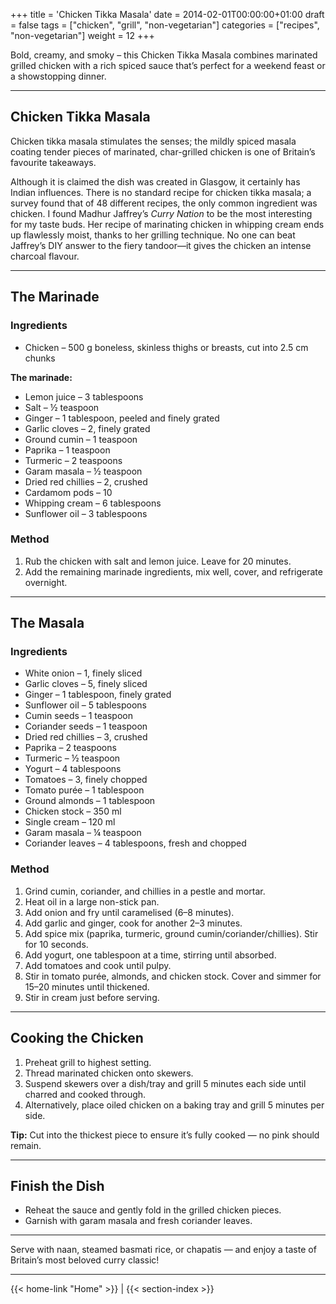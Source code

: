 +++
title = 'Chicken Tikka Masala'
date = 2014-02-01T00:00:00+01:00
draft = false
tags = ["chicken", "grill", "non-vegetarian"]
categories = ["recipes", "non-vegetarian"]
weight = 12
+++

Bold, creamy, and smoky – this Chicken Tikka Masala combines marinated grilled chicken with a rich spiced sauce that’s perfect for a weekend feast or a showstopping dinner.

---

## Chicken Tikka Masala

Chicken tikka masala stimulates the senses; the mildly spiced masala coating tender pieces of marinated, char-grilled chicken is one of Britain’s favourite takeaways.

Although it is claimed the dish was created in Glasgow, it certainly has Indian influences. There is no standard recipe for chicken tikka masala; a survey found that of 48 different recipes, the only common ingredient was chicken. I found Madhur Jaffrey’s *Curry Nation* to be the most interesting for my taste buds. Her recipe of marinating chicken in whipping cream ends up flawlessly moist, thanks to her grilling technique. No one can beat Jaffrey’s DIY answer to the fiery tandoor—it gives the chicken an intense charcoal flavour.

---

## The Marinade

### Ingredients

- Chicken – 500 g boneless, skinless thighs or breasts, cut into 2.5 cm chunks  

**The marinade:**

- Lemon juice – 3 tablespoons  
- Salt – ½ teaspoon  
- Ginger – 1 tablespoon, peeled and finely grated  
- Garlic cloves – 2, finely grated  
- Ground cumin – 1 teaspoon  
- Paprika – 1 teaspoon  
- Turmeric – 2 teaspoons  
- Garam masala – ½ teaspoon  
- Dried red chillies – 2, crushed  
- Cardamom pods – 10  
- Whipping cream – 6 tablespoons  
- Sunflower oil – 3 tablespoons  

### Method

1. Rub the chicken with salt and lemon juice. Leave for 20 minutes.  
2. Add the remaining marinade ingredients, mix well, cover, and refrigerate overnight.  

---

## The Masala

### Ingredients

- White onion – 1, finely sliced  
- Garlic cloves – 5, finely sliced  
- Ginger – 1 tablespoon, finely grated  
- Sunflower oil – 5 tablespoons  
- Cumin seeds – 1 teaspoon  
- Coriander seeds – 1 teaspoon  
- Dried red chillies – 3, crushed  
- Paprika – 2 teaspoons  
- Turmeric – ½ teaspoon  
- Yogurt – 4 tablespoons  
- Tomatoes – 3, finely chopped  
- Tomato purée – 1 tablespoon  
- Ground almonds – 1 tablespoon  
- Chicken stock – 350 ml  
- Single cream – 120 ml  
- Garam masala – ¼ teaspoon  
- Coriander leaves – 4 tablespoons, fresh and chopped  

### Method

1. Grind cumin, coriander, and chillies in a pestle and mortar.  
2. Heat oil in a large non-stick pan.  
3. Add onion and fry until caramelised (6–8 minutes).  
4. Add garlic and ginger, cook for another 2–3 minutes.  
5. Add spice mix (paprika, turmeric, ground cumin/coriander/chillies). Stir for 10 seconds.  
6. Add yogurt, one tablespoon at a time, stirring until absorbed.  
7. Add tomatoes and cook until pulpy.  
8. Stir in tomato purée, almonds, and chicken stock. Cover and simmer for 15–20 minutes until thickened.  
9. Stir in cream just before serving.  

---

## Cooking the Chicken

1. Preheat grill to highest setting.  
2. Thread marinated chicken onto skewers.  
3. Suspend skewers over a dish/tray and grill 5 minutes each side until charred and cooked through.  
4. Alternatively, place oiled chicken on a baking tray and grill 5 minutes per side.  

**Tip:** Cut into the thickest piece to ensure it’s fully cooked — no pink should remain.

---

## Finish the Dish

- Reheat the sauce and gently fold in the grilled chicken pieces.  
- Garnish with garam masala and fresh coriander leaves.  

---

Serve with naan, steamed basmati rice, or chapatis — and enjoy a taste of Britain’s most beloved curry classic!

---
{{< home-link "Home" >}} | {{< section-index >}}